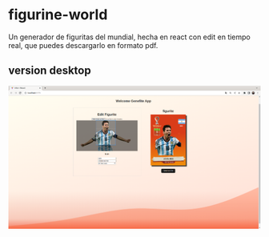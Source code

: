 # figurine-world

Un generador de figuritas del mundial, hecha en react con edit en tiempo real, que puedes descargarlo en formato pdf.

## version desktop

![](./src/assets/figucaptura1.png)
